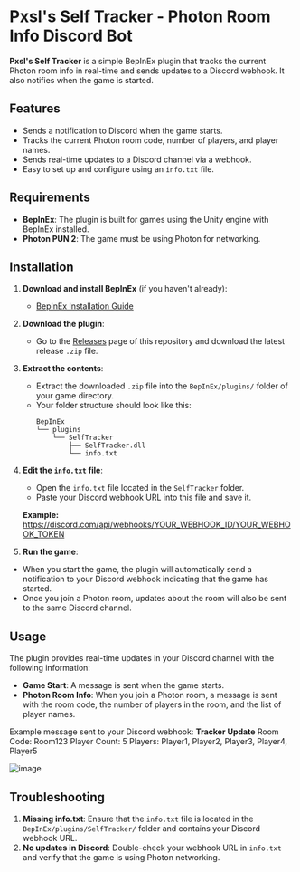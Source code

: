 # Pxsl's Self Tracker - Photon Room Info Discord Bot

**Pxsl's Self Tracker** is a simple BepInEx plugin that tracks the current Photon room info in real-time and sends updates to a Discord webhook. It also notifies when the game is started.

## Features
- Sends a notification to Discord when the game starts.
- Tracks the current Photon room code, number of players, and player names.
- Sends real-time updates to a Discord channel via a webhook.
- Easy to set up and configure using an `info.txt` file.

## Requirements
- **BepInEx**: The plugin is built for games using the Unity engine with BepInEx installed.
- **Photon PUN 2**: The game must be using Photon for networking.

## Installation

1. **Download and install BepInEx** (if you haven't already):
   - [BepInEx Installation Guide](https://bepinex.github.io/bepinex_docs/master/articles/user_guide/installation/index.html)
   
2. **Download the plugin**:
   - Go to the [Releases](https://github.com/your-repo-name/releases) page of this repository and download the latest release `.zip` file.

3. **Extract the contents**:
   - Extract the downloaded `.zip` file into the `BepInEx/plugins/` folder of your game directory.
   - Your folder structure should look like this:
     ```
     BepInEx
     └── plugins
         └── SelfTracker
             ├── SelfTracker.dll
             └── info.txt
     ```

4. **Edit the `info.txt` file**:
   - Open the `info.txt` file located in the `SelfTracker` folder.
   - Paste your Discord webhook URL into this file and save it.

   **Example:**
   https://discord.com/api/webhooks/YOUR_WEBHOOK_ID/YOUR_WEBHOOK_TOKEN


5. **Run the game**:
- When you start the game, the plugin will automatically send a notification to your Discord webhook indicating that the game has started.
- Once you join a Photon room, updates about the room will also be sent to the same Discord channel.

## Usage

The plugin provides real-time updates in your Discord channel with the following information:
- **Game Start**: A message is sent when the game starts.
- **Photon Room Info**: When you join a Photon room, a message is sent with the room code, the number of players in the room, and the list of player names.

Example message sent to your Discord webhook:
**Tracker Update** Room Code: Room123 Player Count: 5 Players: Player1, Player2, Player3, Player4, Player5

![image](https://github.com/user-attachments/assets/d96ef499-cc42-4bee-9277-ec510fcc9921)


## Troubleshooting
1. **Missing info.txt**: Ensure that the `info.txt` file is located in the `BepInEx/plugins/SelfTracker/` folder and contains your Discord webhook URL.
2. **No updates in Discord**: Double-check your webhook URL in `info.txt` and verify that the game is using Photon networking.
